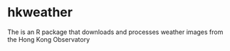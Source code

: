 # hkweather
The is an R package that downloads and processes weather images from the Hong Kong Observatory
